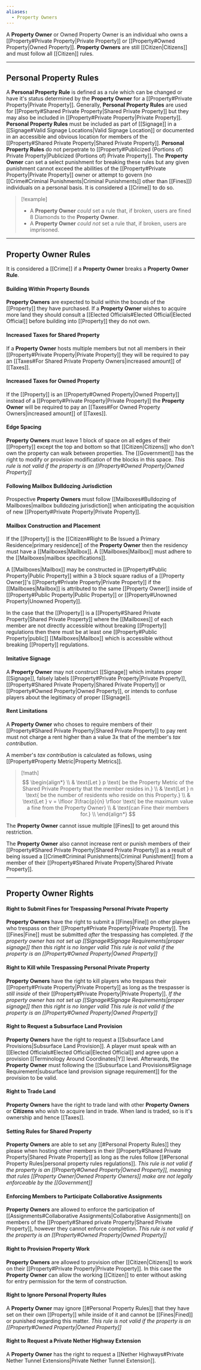 ```yaml
---
aliases:
  - Property Owners
---
```

A **Property Owner** or Owned Property Owner is an individual who owns a [[Property#Private Property|Private Property]] or [[Property#Owned Property|Owned Property]]. **Property Owners** are still [[Citizen|Citizens]] and must follow all [[Citizen]] rules.

---
## Personal Property Rules
A **Personal Property Rule** is defined as a rule which can be changed or have it's status determined by the **Property Owner** for a [[Property#Private Property|Private Property]].
Generally, **Personal Property Rules** are used for [[Property#Shared Private Property|Shared Private Property]] but they may also be included in [[Property#Private Property|Private Property]].
**Personal Property Rules** must be included as part of [[Signage]] in a [[Signage#Valid Signage Locations|Valid Signage Location]] or documented in an accessible and obvious location for members of the [[Property#Shared Private Property|Shared Private Property]]. 
**Personal Property Rules** do not perpetrate to [[Property#Publicized (Portions of) Private Property|Publicized (Portions of) Private Property]].
The **Property Owner** can set a select punishment for breaking these rules but any given punishment cannot exceed the abilities of the [[Property#Private Property|Private Property]] owner or attempt to govern (no [[Crime#Criminal Punishments|Criminal Punishments]] other than [[Fines]]) individuals on a personal basis. It is considered a [[Crime]] to do so.
> [!example]
> - A **Property Owner** *could* set a rule that, if broken, users are fined 8 Diamonds to the **Property Owner**.
> - A **Property Owner** *could not* set a rule that, if broken, users are imprisoned.

---
## Property Owner Rules
It is considered a [[Crime]] if a **Property Owner** breaks a **Property Owner Rule**.
#### Building Within Property Bounds
**Property Owners** are expected to build within the bounds of the [[Property]] they have purchased. If a **Property Owner** wishes to acquire more land they should consult a [[Elected Officials#Elected Official|Elected Official]] before building into [[Property]] they do not own.
#### Increased Taxes for Shared Property
If a **Property Owner** hosts multiple members but not all members in their [[Property#Private Property|Private Property]] they will be required to pay an [[Taxes#For Shared Private Property Owners|increased amount]] of [[Taxes]].
#### Increased Taxes for Owned Property
If the [[Property]] is an [[Property#Owned Property|Owned Property]] instead of a [[Property#Private Property|Private Property]] the **Property Owner** will be required to pay an [[Taxes#For Owned Property Owners|increased amount]] of [[Taxes]].
#### Edge Spacing
**Property Owners** must leave 1 block of space on all edges of their [[Property]] except the top and bottom so that [[Citizen|Citizens]] who don't own the property can walk between properties. The [[Government]] has the right to modify or provision modification of the blocks in this space. 
*This rule is not valid if the property is an [[Property#Owned Property|Owned Property]]*
#### Following Mailbox Bulldozing Jurisdiction
Prospective **Property Owners** must follow [[Mailboxes#Bulldozing of Mailboxes|mailbox bulldozing jurisdiction]] when anticipating the acquisition of new [[Property#Private Property|Private Property]].
#### Mailbox Construction and Placement
If the [[Property]] is the [[Citizen#Right to Be Issued a Primary Residence|primary residence]] of the **Property Owner** then the residency must have a [[Mailboxes|Mailbox]]. A [[Mailboxes|Mailbox]] must adhere to the [[Mailboxes|mailbox specifications]]. 

A [[Mailboxes|Mailbox]] may be constructed in [[Property#Public Property|Public Property]] within a 3 block square radius of a [[Property Owner]]'s [[Property#Private Property|Private Property]] if the [[Mailboxes|Mailbox]] is attributed to the same [[Property Owner]] inside of [[Property#Public Property|Public Property]] or [[Property#Unowned Property|Unowned Property]].

In the case that the [[Property]] is a [[Property#Shared Private Property|Shared Private Property]] where the [[Mailboxes]] of each member are not directly accessible without breaking [[Property]] regulations then there must be at least one [[Property#Public Property|public]] [[Mailboxes|Mailbox]] which is accessible without breaking [[Property]] regulations.
#### Imitative Signage
A **Property Owner** may not construct [[Signage]] which imitates proper [[Signage]], falsely labels [[Property#Private Property|Private Property]], [[Property#Shared Private Property|Shared Private Property]] or [[Property#Owned Property|Owned Property]], or intends to confuse players about the legitimacy of proper [[Signage]].
#### Rent Limitations
A **Property Owner** who choses to require members of their [[Property#Shared Private Property|Shared Private Property]] to pay rent must not charge a rent higher than a value 3x that of the member's *tax contribution*.

A member's *tax contribution* is calculated as follows, using [[Property#Property Metric|Property Metrics]].
> [!math]
> $$ \begin{align*} \\
> & \text{Let } p \text{ be the Property Metric of the Shared Private Property that the member resides in.} \\
> & \text{Let } n \text{ be the number of residents who reside on this Property.} \\
> & \text{Let } v = \lfloor 3\frac{p}{n} \rfloor \text{ be the maximum value a fine from the Property Owner} \\
> & \text{can Fine their members for.} \\
> \end{align*} $$

The **Property Owner** cannot issue multiple [[Fines]] to get around this restriction.

The **Property Owner** also cannot increase rent or punish members of their [[Property#Shared Private Property|Shared Private Property]] as a result of being issued a [[Crime#Criminal Punishments|Criminal Punishment]] from a member of their [[Property#Shared Private Property|Shared Private Property]].

---
## Property Owner Rights
#### Right to Submit Fines for Trespassing Personal Private Property
**Property Owners** have the right to submit a [[Fines|Fine]] on other players who trespass on their [[Property#Private Property|Private Property]]. The [[Fines|Fine]] must be submitted *after* the trespassing has completed.
*If the property owner has not set up [[Signage#Signage Requirements|proper signage]] then this right is no longer valid*
*This rule is not valid if the property is an [[Property#Owned Property|Owned Property]]*
#### Right to Kill while Trespassing Personal Private Property
**Property Owners** have the right to kill players who trespass their [[Property#Private Property|Private Property]] as long as the trespasser is *still inside* of their [[Property#Private Property|Private Property]].
*If the property owner has not set up [[Signage#Signage Requirements|proper signage]] then this right is no longer valid*
*This rule is not valid if the property is an [[Property#Owned Property|Owned Property]]*
#### Right to Request a Subsurface Land Provision 
**Property Owners** have the right to request a [[Subsurface Land Provisions|Subsurface Land Provision]]. A player must speak with an [[Elected Officials#Elected Official|Elected Official]] and agree upon a provision [[Terminology Around Coordinates|Y]] level. Afterwards, the **Property Owner** must following the [[Subsurface Land Provisions#Signage Requirement|subsurface land provision signage requirement]] for the provision to be valid.
#### Right to Trade Land
**Property Owners** have the right to trade land with other **Property Owners** or **Citizens** who wish to acquire land in trade. When land is traded, so is it's ownership and hence [[Taxes]].
#### Setting Rules for Shared Property
**Property Owners** are able to set any [[#Personal Property Rules]] they please when hosting other members in their [[Property#Shared Private Property|Shared Private Property]] as long as the rules follow [[#Personal Property Rules|personal property rules regulations]].
*This rule is not valid if the property is an [[Property#Owned Property|Owned Property]], meaning that rules [[Property Owner|Owned Property Owners]] make are not legally enforceable by the [[Government]]*
#### Enforcing Members to Participate Collaborative Assignments
**Property Owners** are allowed to enforce the participation of [[Assignments#Collaborative Assignments|Collaborative Assignments]] on members of the [[Property#Shared private Property|Shared Private Property]], however they cannot enforce completion.
*This rule is not valid if the property is an [[Property#Owned Property|Owned Property]]*
#### Right to Provision Property Work
**Property Owners** are allowed to provision other [[Citizen|Citizens]] to work on their [[Property#Private Property|Private Property]]. In this case the **Property Owner** can allow the working [[Citizen]] to enter without asking for entry permission for the term of construction.
#### Right to Ignore Personal Property Rules
A **Property Owner** may ignore [[#Personal Property Rules]] that they have set on their own [[Property]] while inside of it and cannot be [[Fines|Fined]] or punished regarding this matter.
*This rule is not valid if the property is an [[Property#Owned Property|Owned Property]]*
#### Right to Request a Private Nether Highway Extension
A **Property Owner** has the right to request a [[Nether Highways#Private Nether Tunnel Extensions|Private Nether Tunnel Extension]].